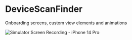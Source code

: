 # DeviceScanFinder
Onboarding screens, custom view elements and animations

![Simulator Screen Recording - iPhone 14 Pro](https://github.com/ClearCut3000/DeviceScanFinder/assets/71184573/d77a40e7-830d-489b-8499-891509468b2b)
